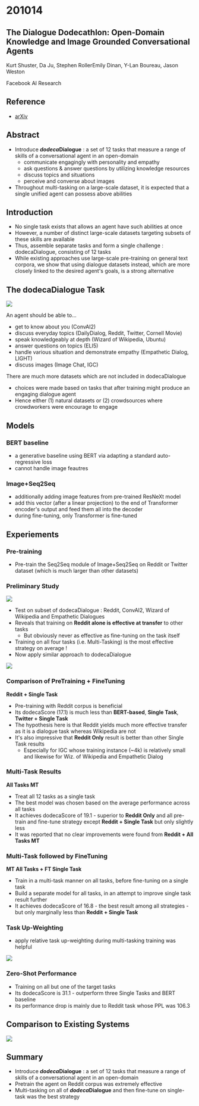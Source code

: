 # 201014

## The Dialogue Dodecathlon: Open-Domain Knowledge and Image Grounded Conversational Agents

Kurt Shuster, Da Ju, Stephen RollerEmily Dinan, Y-Lan Boureau, Jason Weston

Facebook AI Research

## Reference

- [arXiv]([https://arxiv.org/abs/1911.03768](https://arxiv.org/abs/1911.03768))

## Abstract

- Introduce ***dodeca*Dialogue** : a set of 12 tasks that measure a range of skills of a conversational agent in an open-domain
    - communicate engagingly with personality and empathy
    - ask questions & answer questions by utilizing knowledge resources
    - discuss topics and situations
    - perceive and converse about images
- Throughout multi-tasking on a large-scale dataset, it is expected that a single unified agent can possess above abilities

## Introduction

- No single task exists that allows an agent have such abilities at once
- However, a number of distinct large-scale datasets targeting subsets of these skills are available
- Thus, assemble separate tasks and form a single challenge : dodecaDialogue, consisting of 12 tasks
- While existing approaches use large-scale pre-training on general text corpora, we show that using dialogue datasets instead, which are more closely linked to the desired agent's goals, is a strong alternative

## The dodecaDialogue Task

![](../images/The_Dialogue_Decathlon/image1.png)

An agent should be able to...

- get to know about you (ConvAI2)
- discuss everyday topics (DailyDialog, Reddit, Twitter, Cornell Movie)
- speak knowledgeably at depth (Wizard of Wikipedia, Ubuntu)
- answer questions on topics (ELI5)
- handle various situation and demonstrate empathy (Empathetic Dialog, LIGHT)
- discuss images (Image Chat, IGC)

There are much more datasets which are not included in dodecaDialogue

- choices were made based on tasks that after training might produce an engaging dialogue agent
- Hence either (1) natural datasets or (2) crowdsources where crowdworkers were encourage to engage

## Models

### BERT baseline

- a generative baseline using BERT via adapting a standard auto-regressive loss
- cannot handle image feautres

### Image+Seq2Seq

- additionally adding image features from pre-trained ResNeXt model
- add this vector (after a linear projection) to the end of  Transformer encoder's output and feed them all into the decoder
- during fine-tuning, only Transformer is fine-tuned

## Experiements

### Pre-training

- Pre-train the Seq2Seq module of Image+Seq2Seq on Reddit or Twitter dataset (which is much larger than other datasets)

### Preliminary Study

![](../images/The_Dialogue_Decathlon/image2.png)

- Test on subset of dodecaDialogue : Reddit, ConvAI2, Wizard of Wikipedia and Empathetic Dialogues
- Reveals that training on **Reddit alone is effective at transfer** to other tasks
    - But obviously never as effective as fine-tuning on the task itself
- Training on all four tasks (i.e. Multi-Tasking) is the most effective strategy on average !
- Now apply similar approach to dodecaDialogue

![](../images/The_Dialogue_Decathlon/image3.png)

### Comparison of PreTraining + FineTuning

**Reddit + Single Task**

- Pre-training with Reddit corpus is beneficial
- Its dodecaScore (17.1) is much less than **BERT-based**, **Single Task**, **Twitter + Single Task**
- The hypothesis here is that Reddit yields much more effective transfer as it is a dialogue task whereas Wikipedia are not
- It's also impressive that **Reddit Only** result is better than other Single Task results
    - Especially for IGC whose training instance (~4k) is relatively small and likewise for Wiz. of Wikipedia and Empathetic Dialog

### Multi-Task Results

**All Tasks MT**

- Treat all 12 tasks as a single task
- The best model was chosen based on the average performance across all tasks
- It achieves dodecaScore of 19.1 - superior to **Reddit Only** and all pre-train and fine-tune strategy except **Reddit + Single Task** but only slightly less
- It was reported that no clear improvements were found from **Reddit + All Tasks MT**

### Multi-Task followed by FineTuning

**MT All Tasks + FT Single Task**

- Train in a multi-task manner on all tasks, before fine-tuning on a single task
- Build a separate model for all tasks, in an attempt to improve single task result further
- It achieves dodecaScore of 16.8 - the best result among all strategies - but only marginally less than **Reddit + Single Task**

### Task Up-Weighting

- apply relative task up-weighting during multi-tasking training was helpful

![](../images/The_Dialogue_Decathlon/image4.png)

### Zero-Shot Performance

- Training on all but one of the target tasks
- Its dodecaScore is 31.1 - outperform three Single Tasks and BERT baseline
- its performance drop is mainly due to Reddit task whose PPL was 106.3

## Comparison to Existing Systems

![](../images/The_Dialogue_Decathlon/image5.png)

## Summary

- Introduce ***dodeca*Dialogue** : a set of 12 tasks that measure a range of skills of a conversational agent in an open-domain
- Pretrain the agent on Reddit corpus was extremely effective
- Multi-tasking on all of ***dodeca*Dialogue** and then fine-tune on single-task was the best strategy